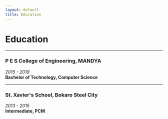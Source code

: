 ```yaml
---
layout: default
title: Education
---
```


# Education

---

### P E S College of Engineering, MANDYA
*2015 - 2019*
<br>
**Bachelor of Technology, Computer Science**

---

### St. Xavier's School, Bokaro Steel City
*2013 - 2015*
<br>
**Intermediate, PCM**